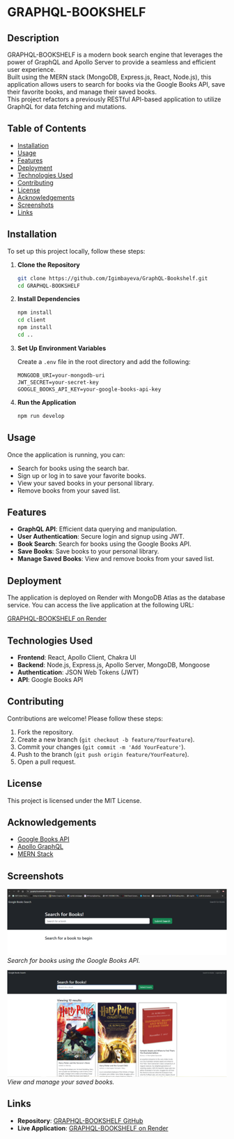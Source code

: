 # GRAPHQL-BOOKSHELF

## Description

GRAPHQL-BOOKSHELF is a modern book search engine that leverages the power of GraphQL and Apollo Server to provide a seamless and efficient user experience.<br>
Built using the MERN stack (MongoDB, Express.js, React, Node.js), this application allows users to search for books via the Google Books API, save their favorite books, and manage their saved books.<br>
This project refactors a previously RESTful API-based application to utilize GraphQL for data fetching and mutations.

## Table of Contents

- [Installation](#installation)
- [Usage](#usage)
- [Features](#features)
- [Deployment](#deployment)
- [Technologies Used](#technologies-used)
- [Contributing](#contributing)
- [License](#license)
- [Acknowledgements](#acknowledgements)
- [Screenshots](#screenshots)
- [Links](#links)

## Installation

To set up this project locally, follow these steps:

1. **Clone the Repository**
    ```bash
    git clone https://github.com/Igimbayeva/GraphQL-Bookshelf.git
    cd GRAPHQL-BOOKSHELF
    ```

2. **Install Dependencies**
    ```bash
    npm install
    cd client
    npm install
    cd ..
    ```

3. **Set Up Environment Variables**

    Create a `.env` file in the root directory and add the following:

    ```env
    MONGODB_URI=your-mongodb-uri
    JWT_SECRET=your-secret-key
    GOOGLE_BOOKS_API_KEY=your-google-books-api-key
    ```

4. **Run the Application**
    ```bash
    npm run develop
    ```

## Usage

Once the application is running, you can:

- Search for books using the search bar.
- Sign up or log in to save your favorite books.
- View your saved books in your personal library.
- Remove books from your saved list.

## Features

- **GraphQL API**: Efficient data querying and manipulation.
- **User Authentication**: Secure login and signup using JWT.
- **Book Search**: Search for books using the Google Books API.
- **Save Books**: Save books to your personal library.
- **Manage Saved Books**: View and remove books from your saved list.

## Deployment

The application is deployed on Render with MongoDB Atlas as the database service. You can access the live application at the following URL:

[GRAPHQL-BOOKSHELF on Render](https://graphql-bookshelf.render.com)

## Technologies Used

- **Frontend**: React, Apollo Client, Chakra UI
- **Backend**: Node.js, Express.js, Apollo Server, MongoDB, Mongoose
- **Authentication**: JSON Web Tokens (JWT)
- **API**: Google Books API

## Contributing

Contributions are welcome! Please follow these steps:

1. Fork the repository.
2. Create a new branch (`git checkout -b feature/YourFeature`).
3. Commit your changes (`git commit -m 'Add YourFeature'`).
4. Push to the branch (`git push origin feature/YourFeature`).
5. Open a pull request.

## License

This project is licensed under the MIT License.

## Acknowledgements

- [Google Books API](https://developers.google.com/books)
- [Apollo GraphQL](https://www.apollographql.com/)
- [MERN Stack](https://www.mongodb.com/mern-stack)

## Screenshots

![Search Page](./assets/screenshot1.png)
*Search for books using the Google Books API.*

![Saved Books](./assets/screenshot2.png)
*View and manage your saved books.*

## Links

- **Repository**: [GRAPHQL-BOOKSHELF GitHub](https://github.com/Igimbayeva/GraphQL-Bookshelf)
- **Live Application**: [GRAPHQL-BOOKSHELF on Render](https://graphql-bookshelf.render.com)

